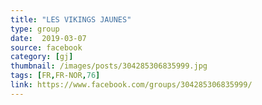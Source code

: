 ```yaml
---
title: "LES VIKINGS JAUNES"
type: group
date:  2019-03-07
source: facebook
category: [gj]
thumbnail: /images/posts/304285306835999.jpg
tags: [FR,FR-NOR,76]
link: https://www.facebook.com/groups/304285306835999/
---
```

